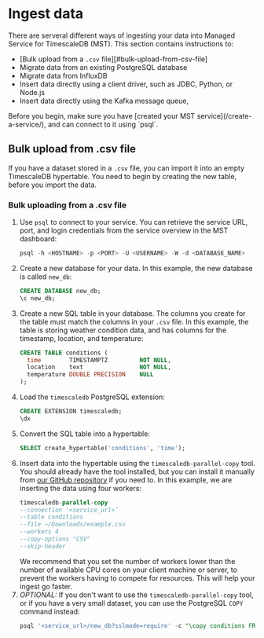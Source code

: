# Ingest data
There are serveral different ways of ingesting your data into Managed Service for TimescaleDB (MST). This section contains instructions to:
*   [Bulk upload from a `.csv` file][#bulk-upload-from-csv-file]
*   Migrate data from an existing PostgreSQL database
*   Migrate data from InfluxDB
*   Insert data directly using a client driver, such as JDBC, Python, or Node.js
*   Insert data directly using the Kafka message queue,

<highlight type="important">
Before you begin, make sure you have [created your MST service](/create-a-service/), and can connect to it using `psql`.
</highlight>

## Bulk upload from .csv file
If you have a dataset stored in a `.csv` file, you can import it into an empty
TimescaleDB hypertable. You need to begin by creating the new table, before you
import the data.

### Bulk uploading from a .csv file
1.  Use `psql` to connect to your service. You can retrieve the service URL,
    port, and login credentials from the service overview in the MST dashboard:
    ```sql
    psql -h <HOSTNAME> -p <PORT> -U <USERNAME> -W -d <DATABASE_NAME>
    ```
1.  Create a new database for your data. In this example, the new database is
    called `new_db`:
    ```sql
    CREATE DATABASE new_db;
    \c new_db;
    ```
1.  Create a new SQL table in your database. The columns you create for the
    table must match the columns in your `.csv` file. In this example, the table
    is storing weather condition data, and has columns for the timestamp,
    location, and temperature:
    ```sql
    CREATE TABLE conditions (
      time        TIMESTAMPTZ         NOT NULL,
      location    text                NOT NULL,
      temperature DOUBLE PRECISION    NULL
    );
    ```
1.  Load the `timescaledb` PostgreSQL extension:
    ```sql
    CREATE EXTENSION timescaledb;
    \dx
    ```
1.  Convert the SQL table into a hypertable:
    ```sql
    SELECT create_hypertable('conditions', 'time');
    ```
1.  Insert data into the hypertable using the `timescaledb-parallel-copy` tool.
    You should already have the tool installed, but you can install it manually
    from [our GitHub repository][github-parallel-copy] if you need to. In this
    example, we are inserting the data using four workers:
    ```sql
    timescaledb-parallel-copy
    --connection '<service_url>’
    --table conditions
    --file ~/Downloads/example.csv
    --workers 4
    --copy-options "CSV"
    --skip-header
    ```
    We recommend that you set the number of workers lower than the number of
    available CPU cores on your client machine or server, to prevent the workers having to compete for resources. This will help your ingest go faster.
1.  *OPTIONAL:* If you don't want to use the `timescaledb-parallel-copy` tool,
    or if you have a very small dataset, you can use the PostgreSQL `COPY`
    command instead:
    ```sql
    psql '<service_url>/new_db?sslmode=require' -c "\copy conditions FROM <example.csv> WITH (FORMAT CSV, HEADER)"
    ```


[github-parallel-copy]: https://github.com/timescale/timescaledb-parallel-copy
